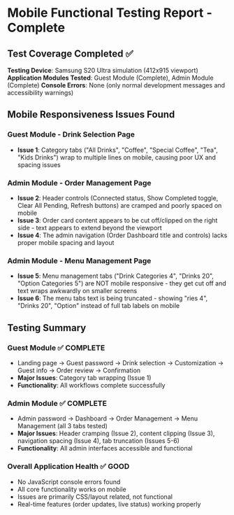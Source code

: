 # Mobile Functional Testing Report - Complete

## Test Coverage Completed ✅

**Testing Device**: Samsung S20 Ultra simulation (412x915 viewport)
**Application Modules Tested**: Guest Module (Complete), Admin Module (Complete)
**Console Errors**: None (only normal development messages and accessibility warnings)

## Mobile Responsiveness Issues Found

### Guest Module - Drink Selection Page

- **Issue 1**: Category tabs ("All Drinks", "Coffee", "Special Coffee", "Tea", "Kids Drinks") wrap to multiple lines on mobile, causing poor UX and spacing issues

### Admin Module - Order Management Page

- **Issue 2**: Header controls (Connected status, Show Completed toggle, Clear All Pending, Refresh buttons) are cramped and poorly spaced on mobile
- **Issue 3**: Order card content appears to be cut off/clipped on the right side - text appears to extend beyond the viewport
- **Issue 4**: The admin navigation (Order Dashboard title and controls) lacks proper mobile spacing and layout

### Admin Module - Menu Management Page

- **Issue 5**: Menu management tabs ("Drink Categories 4", "Drinks 20", "Option Categories 5") are NOT mobile responsive - they get cut off and text wraps awkwardly on smaller screens
- **Issue 6**: The menu tabs text is being truncated - showing "ries 4", "Drinks 20", "Option" instead of full tab labels on mobile

## Testing Summary

### Guest Module ✅ COMPLETE

- Landing page → Guest password → Drink selection → Customization → Guest info → Order review → Confirmation
- **Major Issues**: Category tab wrapping (Issue 1)
- **Functionality**: All workflows complete successfully

### Admin Module ✅ COMPLETE

- Admin password → Dashboard → Order Management → Menu Management (all 3 tabs tested)
- **Major Issues**: Header cramping (Issue 2), content clipping (Issue 3), navigation spacing (Issue 4), tab truncation (Issues 5-6)
- **Functionality**: All admin interfaces accessible and functional

### Overall Application Health ✅ GOOD

- No JavaScript console errors found
- All core functionality works on mobile
- Issues are primarily CSS/layout related, not functional
- Real-time features (order updates, live status) working properly